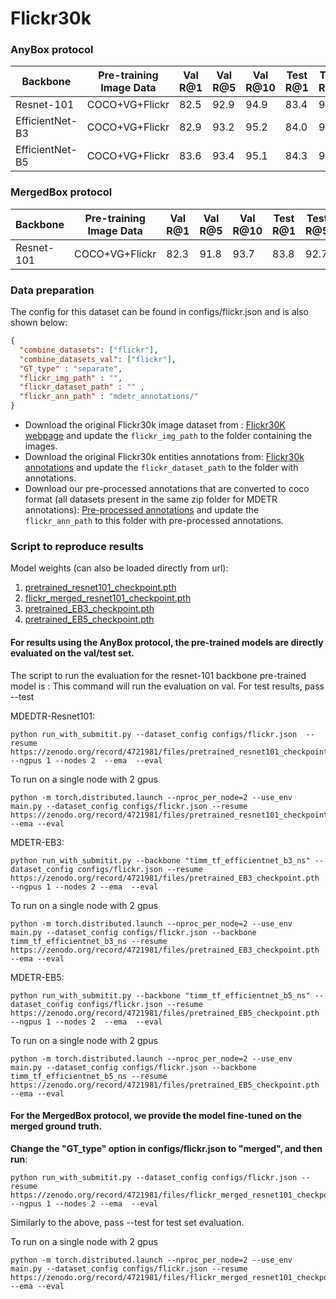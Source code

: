 # Flickr30k

### AnyBox protocol
| Backbone | Pre-training Image Data | Val R@1 | Val R@5 | Val R@10 | Test R@1 | Test  R@5 | Test  R@10 | url | size |
|----------|---------|---------|-----------|----------|-----------|-----------|-----|------|---|
| Resnet-101| COCO+VG+Flickr | 82.5   |  92.9   |   94.9  |   83.4  |   93.5  |   95.3    | [model](https://zenodo.org/record/4721981/files/pretrained_resnet101_checkpoint.pth?download=1)    | 3GB      | 
| EfficientNet-B3| COCO+VG+Flickr | 82.9   | 93.2    | 95.2    |  84.0  | 93.8    |  95.6    | [model](https://zenodo.org/record/4721981/files/pretrained_EB3_checkpoint.pth?download=1)    |  2.4GB     |
| EfficientNet-B5| COCO+VG+Flickr |83.6   | 93.4    | 95.1   |  84.3   | 93.9    |  95.8     | [model](https://zenodo.org/record/4721981/files/pretrained_EB5_checkpoint.pth?download=1)    |  2.7GB     |

 ### MergedBox protocol
 | Backbone | Pre-training Image Data | Val R@1 | Val R@5 | Val R@10 | Test R@1 | Test  R@5 | Test  R@10 | url | size |
|----------|---------|---------|-----------|----------|-----------|-----------|-----|------|---|
| Resnet-101| COCO+VG+Flickr | 82.3   |  91.8   |   93.7  |   83.8  |   92.7  |   94.4    | [model](https://zenodo.org/record/4721981/files/flickr_merged_resnet101_checkpoint.pth?download=1)    |  3GB     | 



### Data preparation
The config for this dataset can be found in configs/flickr.json and is also shown below:

```json
{
  "combine_datasets": ["flickr"],
  "combine_datasets_val": ["flickr"],
  "GT_type" : "separate",
  "flickr_img_path" : "",
  "flickr_dataset_path" : "" ,
  "flickr_ann_path" : "mdetr_annotations/"
}
```

* Download the original Flickr30k image dataset from : [Flickr30K webpage](http://shannon.cs.illinois.edu/DenotationGraph/) and update the `flickr_img_path` to the folder containing the images.
* Download the original Flickr30k entities annotations from: [Flickr30k annotations](https://github.com/BryanPlummer/flickr30k_entities) and update the `flickr_dataset_path` to the folder with annotations.
* Download our pre-processed annotations that are converted to coco format (all datasets present in the same zip folder for MDETR annotations): [Pre-processed annotations](https://zenodo.org/record/4729015/files/mdetr_annotations.tar.gz?download=1) and update the `flickr_ann_path` to this folder with pre-processed annotations.



### Script to reproduce results

Model weights (can also be loaded directly from url): 
1. [pretrained_resnet101_checkpoint.pth](https://zenodo.org/record/4721981/files/pretrained_resnet101_checkpoint.pth?download=1)
2. [flickr_merged_resnet101_checkpoint.pth](https://zenodo.org/record/4721981/files/flickr_merged_resnet101_checkpoint.pth?download=1)
3. [pretrained_EB3_checkpoint.pth](https://zenodo.org/record/4721981/files/pretrained_EB3_checkpoint.pth?download=1)
4. [pretrained_EB5_checkpoint.pth](https://zenodo.org/record/4721981/files/pretrained_EB5_checkpoint.pth?download=1)

#### For results using the AnyBox protocol, the pre-trained models are directly evaluated on the val/test set. 

The script to run the evaluation for the resnet-101 backbone pre-trained model is :
This command will run the evaluation on val. For test results, pass --test

MDEDTR-Resnet101:

```
python run_with_submitit.py --dataset_config configs/flickr.json  --resume https://zenodo.org/record/4721981/files/pretrained_resnet101_checkpoint.pth  --ngpus 1 --nodes 2  --ema  --eval 
```

To run on a single node with 2 gpus

```
python -m torch.distributed.launch --nproc_per_node=2 --use_env main.py --dataset_config configs/flickr.json --resume https://zenodo.org/record/4721981/files/pretrained_resnet101_checkpoint.pth --ema --eval
```



MDETR-EB3:
```
python run_with_submitit.py --backbone "timm_tf_efficientnet_b3_ns" --dataset_config configs/flickr.json --resume https://zenodo.org/record/4721981/files/pretrained_EB3_checkpoint.pth  --ngpus 1 --nodes 2 --ema  --eval 
```

To run on a single node with 2 gpus

```
python -m torch.distributed.launch --nproc_per_node=2 --use_env main.py --dataset_config configs/flickr.json --backbone timm_tf_efficientnet_b3_ns --resume https://zenodo.org/record/4721981/files/pretrained_EB3_checkpoint.pth --ema --eval
```



MDETR-EB5:
```
python run_with_submitit.py --backbone "timm_tf_efficientnet_b5_ns" --dataset_config configs/flickr.json --resume https://zenodo.org/record/4721981/files/pretrained_EB5_checkpoint.pth  --ngpus 1 --nodes 2  --ema  --eval 
```

To run on a single node with 2 gpus
```
python -m torch.distributed.launch --nproc_per_node=2 --use_env main.py --dataset_config configs/flickr.json --backbone timm_tf_efficientnet_b5_ns --resume https://zenodo.org/record/4721981/files/pretrained_EB5_checkpoint.pth --ema --eval
```


#### For the MergedBox protocol, we provide the model fine-tuned on the merged ground truth. 

**Change the "GT_type" option in configs/flickr.json to "merged", and then run**:

```
python run_with_submitit.py --dataset_config configs/flickr.json --resume https://zenodo.org/record/4721981/files/flickr_merged_resnet101_checkpoint.pth  --ngpus 1 --nodes 2 --ema  --eval 
```

Similarly to the above, pass --test for test set evaluation.

To run on a single node with 2 gpus
```
python -m torch.distributed.launch --nproc_per_node=2 --use_env main.py --dataset_config configs/flickr.json --resume https://zenodo.org/record/4721981/files/flickr_merged_resnet101_checkpoint.pth --ema --eval
```



